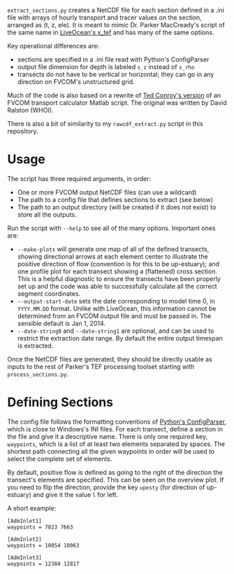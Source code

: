 `extract_sections.py` creates a NetCDF file for each section defined in a .ini
file with arrays of hourly transport and tracer values on the section,
arranged as (t, z, ele). It is meant to mimic Dr. Parker MacCready's script
of the same name in [LiveOcean's x_tef](https://github.com/parkermac/LiveOcean/tree/master/x_tef)
and has many of the same options.

Key operational differences are:
 * sections are specified in a .ini file read with Python's ConfigParser
 * output file dimension for depth is labeled `s_z` instead of `s_rho`
 * transects do not have to be vertical or horizontal; they can go in any
  direction on FVCOM's unstructured grid.

Much of the code is also based on a rewrite of [Ted Conroy's version](https://github.com/tedconroy/ocean-model-codes/blob/master/fvcom/fvcom_calcfluxsect.m)
of an FVCOM transport calculator Matlab script. The original was written by
David Ralston (WHOI).

There is also a bit of similarity to my `rawcdf_extract.py` script in this
repository.

# Usage

The script has three required arguments, in order:

 * One or more FVCOM output NetCDF files (can use a wildcard)
 * The path to a config file that defines sections to extract (see below)
 * The path to an output directory (will be created if it does not exist) to
   store all the outputs.

Run the script with `--help` to see all of the many options. Important ones
are:

 * `--make-plots` will generate one map of all of the defined transects,
   showing directional arrows at each element center to illustrate the
   positive direction of flow (convention is for this to be up-estuary);
   and one profile plot for each transect showing a (flattened) cross section.
   This is a helpful diagnostic to ensure the transects have been properly set
   up and the code was able to successfully calculate all the correct segment
   coordinates.
 * `--output-start-date` sets the date corresponding to model time 0, in
   `YYYY.MM.DD` format. Unlike with LiveOcean, this information cannot be
   determined from an FVCOM output file and must be passed in. The sensible
   default is Jan 1, 2014.
 * `--date-string0` and `--date-string1` are optional, and can be used to
   restrict the extraction date range. By default the entire output timespan
   is extracted.

Once the NetCDF files are generated, they should be directly usable as inputs
to the rest of Parker's TEF processing toolset starting with
`process_sections.py`.

# Defining Sections

The config file follows the formatting conventions of
[Python's ConfigParser](https://docs.python.org/3/library/configparser.html),
which is close to Windows's INI files. For each transect, define a section in
the file and give it a descriptive name. There is only one required key,
`waypoints`, which is a list of at least two elements separated by spaces. The
shortest path connecting all the given waypoints in order will be used to
select the complete set of elements.

By default, positive flow is defined as going to the right of the direction the
transect's elements are specified. This can be seen on the overview plot. If
you need to flip the direction, provide the key `upesty` (for direction of
up-estuary) and give it the value `l` for left.

A short example:

```
[AdmInlet1]
waypoints = 7823 7663

[AdmInlet2]
waypoints = 10054 10063

[AdmInlet3]
waypoints = 12384 12817
```
